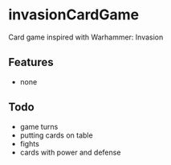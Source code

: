 # invasionCardGame
Card game inspired with Warhammer: Invasion

## Features
- none

## Todo
- game turns
- putting cards on table
- fights
- cards with power and defense
